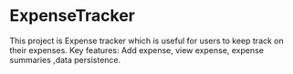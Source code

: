 # ExpenseTracker

This project is Expense tracker which is useful for users to keep track on their expenses.
Key features: Add expense, view expense, expense summaries ,data persistence.
